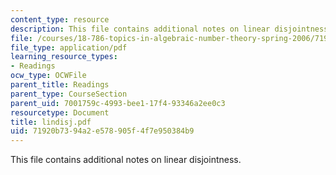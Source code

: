 ```yaml
---
content_type: resource
description: This file contains additional notes on linear disjointness.
file: /courses/18-786-topics-in-algebraic-number-theory-spring-2006/71920b7394a2e578905f4f7e950384b9_lindisj.pdf
file_type: application/pdf
learning_resource_types:
- Readings
ocw_type: OCWFile
parent_title: Readings
parent_type: CourseSection
parent_uid: 7001759c-4993-bee1-17f4-93346a2ee0c3
resourcetype: Document
title: lindisj.pdf
uid: 71920b73-94a2-e578-905f-4f7e950384b9
---
```

This file contains additional notes on linear disjointness.


